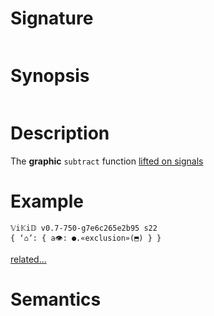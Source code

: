# Signature
```vikid-signature
```

# Synopsis
```vikid-synopsis
```

# Description
The __graphic__ `subtract` function [lifted on signals](/refman/concepts/pure_functions)

# Example
```vikid-script
𝕍i𝕂i𝔻 v0.7-750-g7e6c265e2b95 s22
{ ‘⌂’: { a👁: ●.«exclusion»(⬒) } }
```


[related...](https://en.wikipedia.org/wiki/Complement_(set_theory)#Relative_complement)

# Semantics